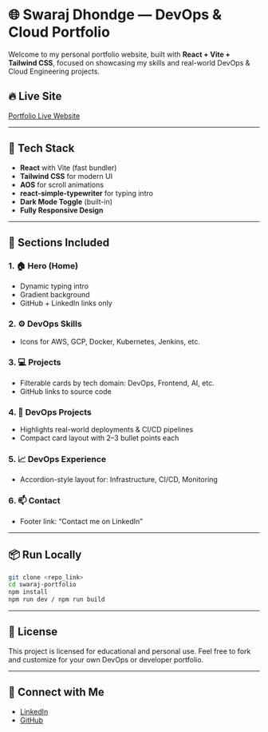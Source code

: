 # 🌐 Swaraj Dhondge — DevOps & Cloud Portfolio

Welcome to my personal portfolio website, built with **React + Vite + Tailwind CSS**, focused on showcasing my skills and real-world DevOps & Cloud Engineering projects.

## 🔥 Live Site

[Portfolio Live Website](https://swaraj-dhondge-portfolio.vercel.app/)

---

## 🚀 Tech Stack

- **React** with Vite (fast bundler)
- **Tailwind CSS** for modern UI
- **AOS** for scroll animations
- **react-simple-typewriter** for typing intro
- **Dark Mode Toggle** (built-in)
- **Fully Responsive Design**

---

## 🧠 Sections Included

### 1. 🏠 Hero (Home)

- Dynamic typing intro
- Gradient background
- GitHub + LinkedIn links only

### 2. ⚙️ DevOps Skills

- Icons for AWS, GCP, Docker, Kubernetes, Jenkins, etc.

### 3. 💻 Projects

- Filterable cards by tech domain: DevOps, Frontend, AI, etc.
- GitHub links to source code

### 4. 🔧 DevOps Projects

- Highlights real-world deployments & CI/CD pipelines
- Compact card layout with 2–3 bullet points each

### 5. 📈 DevOps Experience

- Accordion-style layout for: Infrastructure, CI/CD, Monitoring

### 6. 📫 Contact

- Footer link: “Contact me on LinkedIn”

---

## 📦 Run Locally

```bash
git clone <repo_link>
cd swaraj-portfolio
npm install
npm run dev / npm run build
```

---

## 🧾 License

This project is licensed for educational and personal use.
Feel free to fork and customize for your own DevOps or developer portfolio.

---

## 🤝 Connect with Me

- [LinkedIn](https://linkedin.com/in/swarajd)
- [GitHub](https://github.com/swarajdhondge)
